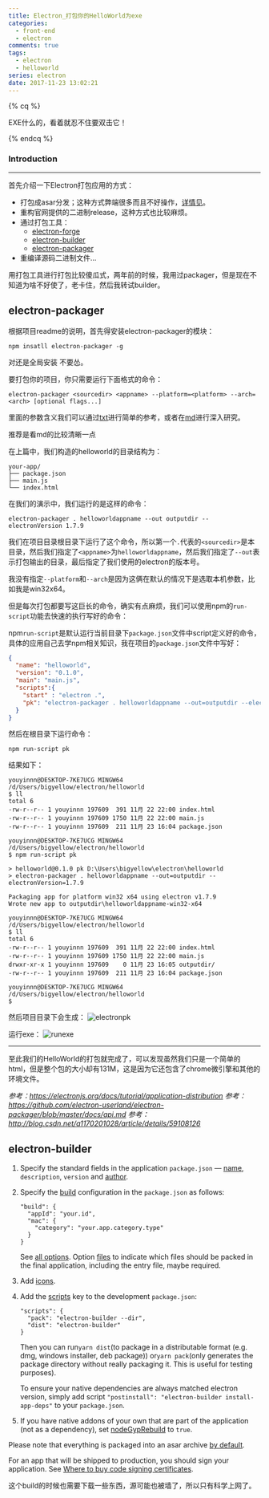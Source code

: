 ```yaml
---
title: Electron_打包你的HelloWorld为exe
categories:
  - front-end
  - electron
comments: true
tags:
  - electron
  - helloworld
series: electron
date: 2017-11-23 13:02:21
---
```




{% cq %}

EXE什么的，看着就忍不住要双击它！

{% endcq %}



### Introduction
- - -

首先介绍一下Electron打包应用的方式：
- 打包成asar分发；这种方式弊端很多而且不好操作，[详情见](https://electronjs.org/docs/tutorial/application-packaging)。
- 重构官网提供的二进制release，这种方式也比较麻烦。
- 通过打包工具：
  - [electron-forge](https://github.com/electron-userland/electron-forge)
  - [electron-builder](https://github.com/electron-userland/electron-builder)
  - [electron-packager](https://github.com/electron-userland/electron-packager)
- 重编译源码二进制文件...

用打包工具进行打包比较傻瓜式，两年前的时候，我用过packager，但是现在不知道为啥不好使了，老卡住，然后我转试builder。

## electron-packager

根据项目readme的说明，首先得安装electron-packager的模块：

``` shell
npm insatll electron-packager -g
```

对还是全局安装 不要怂。

要打包你的项目，你只需要运行下面格式的命令：

``` shell
electron-packager <sourcedir> <appname> --platform=<platform> --arch=<arch> [optional flags...]
```
里面的参数含义我们可以通过[txt](https://github.com/electron-userland/electron-packager/blob/master/usage.txt)进行简单的参考，或者在[md](https://github.com/electron-userland/electron-packager/blob/master/docs/api.md)进行深入研究。

推荐是看md的比较清晰一点


在上篇中，我们构造的helloworld的目录结构为：
```
your-app/
├── package.json
├── main.js
└── index.html
```
在我们的演示中，我们运行的是这样的命令：
```shell
electron-packager . helloworldappname --out outputdir --electronVersion 1.7.9
```
我们在项目目录根目录下运行了这个命令，所以第一个`.`代表的`<sourcedir>`是本目录，然后我们指定了`<appname>`为`helloworldappname`，然后我们指定了`--out`表示打包输出的目录，最后指定了我们使用的electron的版本号。

我没有指定`--platform`和`--arch`是因为这俩在默认的情况下是选取本机参数，比如我是win32x64。

但是每次打包都要写这巨长的命令，确实有点麻烦，我们可以使用npm的`run-script`功能去快速的执行写好的命令：

npm`run-script`是默认运行当前目录下`package.json`文件中script定义好的命令，具体的应用自己去学npm相关知识，我在项目的`package.json`文件中写好：
``` json
{
  "name": "helloworld",
  "version": "0.1.0",
  "main": "main.js",
  "scripts":{
    "start" : "electron .",
    "pk": "electron-packager . helloworldappname --out=outputdir --electronVersion=1.7.9"
  }
}
```

然后在根目录下运行命令：
```shell
npm run-script pk
```

结果如下：
``` shell
youyinnn@DESKTOP-7KE7UCG MINGW64 /d/Users/bigyellow/electron/helloworld
$ ll
total 6
-rw-r--r-- 1 youyinnn 197609  391 11月 22 22:00 index.html
-rw-r--r-- 1 youyinnn 197609 1750 11月 22 22:00 main.js
-rw-r--r-- 1 youyinnn 197609  211 11月 23 16:04 package.json

youyinnn@DESKTOP-7KE7UCG MINGW64 /d/Users/bigyellow/electron/helloworld
$ npm run-script pk

> helloworld@0.1.0 pk D:\Users\bigyellow\electron\helloworld
> electron-packager . helloworldappname --out=outputdir --electronVersion=1.7.9

Packaging app for platform win32 x64 using electron v1.7.9
Wrote new app to outputdir\helloworldappname-win32-x64

youyinnn@DESKTOP-7KE7UCG MINGW64 /d/Users/bigyellow/electron/helloworld
$ ll
total 6
-rw-r--r-- 1 youyinnn 197609  391 11月 22 22:00 index.html
-rw-r--r-- 1 youyinnn 197609 1750 11月 22 22:00 main.js
drwxr-xr-x 1 youyinnn 197609    0 11月 23 16:05 outputdir/
-rw-r--r-- 1 youyinnn 197609  211 11月 23 16:04 package.json

youyinnn@DESKTOP-7KE7UCG MINGW64 /d/Users/bigyellow/electron/helloworld
$
```

然后项目目录下会生成：
![electronpk](https://image.youyinnn.top/ba4fa76eb64909e4d4959799cf130547.png)

运行exe：
![runexe](https://image.youyinnn.top/6420ae86e552fa8e6e1b0f7282f28ca4.png)

- - -
至此我们的HelloWorld的打包就完成了，可以发现虽然我们只是一个简单的html，但是整个包的大小却有131M，这是因为它还包含了chrome微引擎和其他的环境文件。

*参考：https://electronjs.org/docs/tutorial/application-distribution*
*参考：https://github.com/electron-userland/electron-packager/blob/master/docs/api.md*
*参考：http://blog.csdn.net/a1170201028/article/details/59108126*



## electron-builder

1. Specify the standard fields in the application `package.json` — [name](https://www.electron.build/configuration/configuration#Metadata-name), `description`, `version` and [author](https://docs.npmjs.com/files/package.json#people-fields-author-contributors).

2. Specify the [build](https://www.electron.build/configuration/configuration#configuration) configuration in the `package.json` as follows:

   ```
   "build": {
     "appId": "your.id",
     "mac": {
       "category": "your.app.category.type"
     }
   }
   ```

   See [all options](https://www.electron.build/configuration/configuration#configuration). Option [files](https://www.electron.build/configuration/contents#files) to indicate which files should be packed in the final application, including the entry file, maybe required.

3. Add [icons](https://www.electron.build/icons).

4. Add the [scripts](https://docs.npmjs.com/cli/run-script) key to the development `package.json`:

   ```
   "scripts": {
     "pack": "electron-builder --dir",
     "dist": "electron-builder"
   }
   ```

   Then you can run`yarn dist`(to package in a distributable format (e.g. dmg, windows installer, deb package)) or`yarn pack`(only generates the package directory without really packaging it. This is useful for testing purposes).

   To ensure your native dependencies are always matched electron version, simply add script `"postinstall": "electron-builder install-app-deps"` to your `package.json`.

5. If you have native addons of your own that are part of the application (not as a dependency), set [nodeGypRebuild](https://www.electron.build/configuration/configuration#Configuration-nodeGypRebuild) to `true`.

Please note that everything is packaged into an asar archive [by default](https://www.electron.build/configuration/configuration#Configuration-asar).

For an app that will be shipped to production, you should sign your application. See [Where to buy code signing certificates](https://www.electron.build/code-signing#where-to-buy-code-signing-certificate).

这个build的时候也需要下载一些东西，源可能也被墙了，所以只有科学上网了。